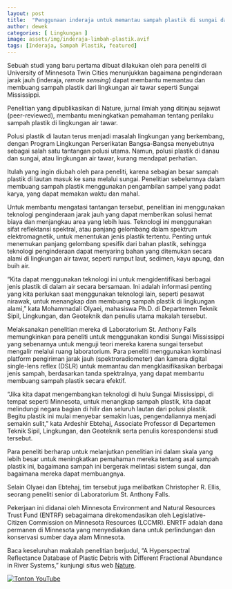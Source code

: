 ```yaml
---
layout: post
title:  "Penggunaan inderaja untuk memantau sampah plastik di sungai dan danau"
author: dewek
categories: [ Lingkungan ]
image: assets/img/inderaja-limbah-plastik.avif
tags: [Inderaja, Sampah Plastik, featured]
---
```


Sebuah studi yang baru pertama dibuat dilakukan oleh para peneliti di University of Minnesota Twin Cities menunjukkan bagaimana penginderaan jarak jauh (inderaja, _remote sensing_) dapat membantu memantau dan membuang sampah plastik dari lingkungan air tawar seperti Sungai Mississippi.

Penelitian yang dipublikasikan di Nature, jurnal ilmiah yang ditinjau sejawat (peer-reviewed), membantu meningkatkan pemahaman tentang perilaku sampah plastik di lingkungan air tawar.

Polusi plastik di lautan terus menjadi masalah lingkungan yang berkembang, dengan Program Lingkungan Perserikatan Bangsa-Bangsa menyebutnya sebagai salah satu tantangan polusi utama. Namun, polusi plastik di danau dan sungai, atau lingkungan air tawar, kurang mendapat perhatian.

Itulah yang ingin diubah oleh para peneliti, karena sebagian besar sampah plastik di lautan masuk ke sana melalui sungai. Penelitian sebelumnya dalam membuang sampah plastik menggunakan pengambilan sampel yang padat karya, yang dapat memakan waktu dan mahal.

Untuk membantu mengatasi tantangan tersebut, penelitian ini menggunakan teknologi penginderaan jarak jauh yang dapat memberikan solusi hemat biaya dan menjangkau area yang lebih luas. Teknologi ini menggunakan sifat reflektansi spektral, atau panjang gelombang dalam spektrum elektromagnetik, untuk menentukan jenis plastik tertentu. Penting untuk menemukan panjang gelombang spesifik dari bahan plastik, sehingga teknologi penginderaan dapat menyaring bahan yang ditemukan secara alami di lingkungan air tawar, seperti rumput laut, sedimen, kayu apung, dan buih air.

“Kita dapat menggunakan teknologi ini untuk mengidentifikasi berbagai jenis plastik di dalam air secara bersamaan. Ini adalah informasi penting yang kita perlukan saat menggunakan teknologi lain, seperti pesawat nirawak, untuk menangkap dan membuang sampah plastik di lingkungan alami,” kata Mohammadali Olyaei, mahasiswa Ph.D. di Departemen Teknik Sipil, Lingkungan, dan Geoteknik dan penulis utama makalah tersebut.

Melaksanakan penelitian mereka di Laboratorium St. Anthony Falls memungkinkan para peneliti untuk menggunakan kondisi Sungai Mississippi yang sebenarnya untuk menguji teori mereka karena sungai tersebut mengalir melalui ruang laboratorium. Para peneliti menggunakan kombinasi platform pengiriman jarak jauh (spektroradiometer) dan kamera digital single-lens reflex (DSLR) untuk memantau dan mengklasifikasikan berbagai jenis sampah, berdasarkan tanda spektralnya, yang dapat membantu membuang sampah plastik secara efektif.

“Jika kita dapat mengembangkan teknologi di hulu Sungai Mississippi, di tempat seperti Minnesota, untuk menangkap sampah plastik, kita dapat melindungi negara bagian di hilir dan seluruh lautan dari polusi plastik. Begitu plastik ini mulai menyebar semakin luas, pengendaliannya menjadi semakin sulit,” kata Ardeshir Ebtehaj, Associate Professor di Departemen Teknik Sipil, Lingkungan, dan Geoteknik serta penulis korespondensi studi tersebut.

Para peneliti berharap untuk melanjutkan penelitian ini dalam skala yang lebih besar untuk meningkatkan pemahaman mereka tentang asal sampah plastik ini, bagaimana sampah ini bergerak melintasi sistem sungai, dan bagaimana mereka dapat membuangnya.

Selain Olyaei dan Ebtehaj, tim tersebut juga melibatkan Christopher R. Ellis, seorang peneliti senior di Laboratorium St. Anthony Falls.

Pekerjaan ini didanai oleh Minnesota Environment and Natural Resources Trust Fund (ENTRF) sebagaimana direkomendasikan oleh Legislative-Citizen Commission on Minnesota Resources (LCCMR). ENRTF adalah dana permanen di Minnesota yang menyediakan dana untuk perlindungan dan konservasi sumber daya alam Minnesota. 

Baca keseluruhan makalah penelitian berjudul, “A Hyperspectral Reflectance Database of Plastic Debris with Different Fractional Abundance in River Systems,” kunjungi situs web [Nature](https://www.nature.com/articles/s41597-024-03974-x#Ack1).

[![Tonton YouTube](https://img.youtube.com/vi/yaUmFwJwUAE/hqdefault.jpg)](https://www.youtube.com/watch?v=yaUmFwJwUAE)